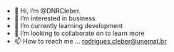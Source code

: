 - 👋 Hi, I’m @DNRCleber.
- 👀 I’m interested in business
- 🌱 I’m currently learning development
- 💞️ I’m looking to collaborate on to learn more
- 📫 How to reach me ... rodrigues.cleber@unemat.br

<!---
DNRCleber/DNRCleber is a ✨ special ✨ repository because its `README.md` (this file) appears on your GitHub profile.
You can click the Preview link to take a look at your changes.
--->
